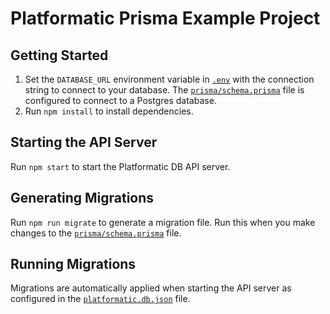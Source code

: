 # Platformatic Prisma Example Project

## Getting Started

1. Set the `DATABASE_URL` environment variable in [`.env`](/example/.env) with the connection string to connect to your database. The [`prisma/schema.prisma`](/example/prisma/schema.prisma#L5) file is configured to connect to a Postgres database.
1. Run `npm install` to install dependencies.

## Starting the API Server

Run `npm start` to start the Platformatic DB API server.

## Generating Migrations

Run `npm run migrate` to generate a migration file. Run this when you make changes to the [`prisma/schema.prisma`](/example/prisma/schema.prisma) file.

## Running Migrations

Migrations are automatically applied when starting the API server as configured in the [`platformatic.db.json`](/example/platformatic.db.json#L12) file.

